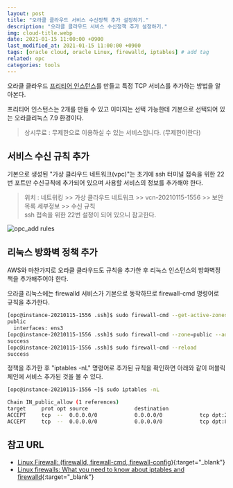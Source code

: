 ```yaml
---
layout: post
title: "오라클 클라우드 서비스 수신정책 추가 설정하기."
description: "오라클 클라우드 서비스 수신정책 추가 설정하기."
img: cloud-title.webp
date: 2021-01-15 11:00:00 +0900
last_modified_at: 2021-01-15 11:00:00 +0900
tags: [oracle cloud, oracle Linux, firewalld, iptables] # add tag
related: opc
categories: tools
---
```


오라클 클라우드 [프리티어 인스턴스](https://www.oracle.com/kr/cloud/free/#always-free)를 만들고 특정 TCP 서비스를 추가하는 방법을 알아본다. 

프리티어 인스턴스는 2개를 만들 수 있고 이미지는 선택 가능한데 기본으로 선택되어 있는 오라클리눅스 7.9 환경이다. 

> 상시무료 : 무제한으로 이용하실 수 있는 서비스입니다. (무제한이란다)

<!--more-->

## 서비스 수신 규칙 추가 

기본으로 생성된 "가상 클라우드 네트워크(vpc)"는 초기에 ssh 터미널 접속을 위한 22번 포트만 수신규칙에 추가되어 있으며 사용할 서비스의 정보를 추가해야 한다. 

> 위치 : 네트워킹 >> 가상 클라우드 네트워크 >> vcn-20210115-1556 >> 보안 목록 세부정보 >> 수신 규칙  
> ssh 접속을 위한 22번 설정이 되어 있으니 참고한다. 

![opc_add rules]({{site.baseurl}}/assets/img/opc_add_rules.png)

## 리눅스 방화벽 정책 추가 

AWS와 마찬가지로 오라클 클라우드도 규칙을 추가한 후 리눅스 인스턴스의 방화벽정책을 추가해주어야 한다. 

오라클 리눅스에는 firewalld 서비스가 기본으로 동작하므로 firewall-cmd 명령어로 규칙을 추가한다. 

```bash
[opc@instance-20210115-1556 .ssh]$ sudo firewall-cmd --get-active-zones
public
  interfaces: ens3
[opc@instance-20210115-1556 .ssh]$ sudo firewall-cmd --zone=public --add-port=8803/tcp --permanent
success
[opc@instance-20210115-1556 .ssh]$ sudo firewall-cmd --reload
success
```

정책을 추가한 후 "iptables -nL" 명령어로 추가된 규칙을 확인하면 아래와 같이 퍼블릭 체인에 서비스 추가된 것을 볼 수 있다. 

```bash 
[opc@instance-20210115-1556 ~]$ sudo iptables -nL

Chain IN_public_allow (1 references)
target     prot opt source               destination
ACCEPT     tcp  --  0.0.0.0/0            0.0.0.0/0            tcp dpt:22 ctstate NEW,UNTRACKED
ACCEPT     tcp  --  0.0.0.0/0            0.0.0.0/0            tcp dpt:8803 ctstate NEW,UNTRACKED
```


## 참고 URL
  -  [Linux Firewall: (firewalld, firewall-cmd, firewall-config)](https://oracle-base.com/articles/linux/linux-firewall-firewalld){:target="_blank"}
-  [Linux firewalls: What you need to know about iptables and firewalld](https://opensource.com/article/18/9/linux-iptables-firewalld){:target="_blank"}
